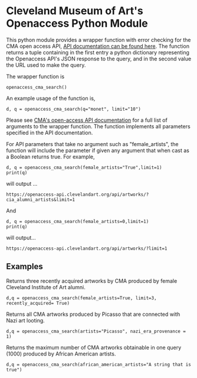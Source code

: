 # Cleveland Museum of Art's Openaccess Python ModuleThis python module provides a wrapper function with error checking for the CMA open access API, [API documentation can be found here](http://openaccess-api.clevelandart.org/). The function returns a tuple containing in the first entry a python dictionary representing the Openaccess API's JSON response to the query, and in the second value the URL used to make the query. The wrapper function is 	openaccess_cma_search() An example usage of the function is,	d, q = openaccess_cma_search(q="monet", limit="10") Please see [CMA's open-access API documentation](http://openaccess-api.clevelandart.org/) for a full list of arguments to the wrapper function. The function implements all parameters specified in the API documentation.For API parameters that take no argument such as "female_artists", the function will include the parameter if given any argument that when cast as a Boolean returns true. For example, 	d, q = openaccess_cma_search(female_artists="True",limit=1)	print(q)will output ...	https://openaccess-api.clevelandart.org/api/artworks/?cia_alumni_artists&limit=1And	d, q = openaccess_cma_search(female_artists=0,limit=1)	print(q)will output...	https://openaccess-api.clevelandart.org/api/artworks/?limit=1## ExamplesReturns three recently acquired artworks by CMA produced by female Cleveland Institute of Art alumni.	d,q = openaccess_cma_search(female_artists=True, limit=3, recently_acquired= True)Returns all CMA artworks produced by Picasso that are connected with Nazi art looting.	d,q = openaccess_cma_search(artists="Picasso", nazi_era_provenance = 1)Returns the maximum number of CMA artworks obtainable in one query (1000) produced by African American artists. 	d,q = openaccess_cma_search(african_american_artists="A string that is true")